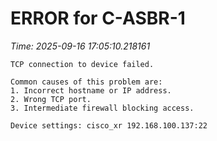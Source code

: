 # ERROR for C-ASBR-1
_Time: 2025-09-16 17:05:10.218161_

```
TCP connection to device failed.

Common causes of this problem are:
1. Incorrect hostname or IP address.
2. Wrong TCP port.
3. Intermediate firewall blocking access.

Device settings: cisco_xr 192.168.100.137:22


```